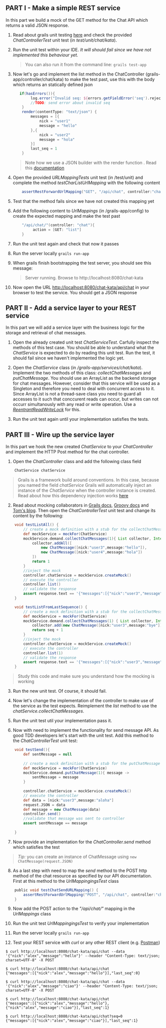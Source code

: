 PART I - Make a simple REST service
------------------------------------

In this part we build a mock of the GET method for the Chat API which returns a valid JSON response.  

1. Read about grails unit testing [here][1] and check the provided *ChatControllerTest* unit test (in _test/unit/chat/kata_).

2. Run the unit test within your IDE. *It will should fail since we have not implemented this behaviour yet.*

	> You can also run it from the command line:  `grails test-app`

3. Now let's go and implement the list method in the ChatController (grails-app/controller/chat/kata) to make the test past, use this with the body which returns an statically defined json

	```groovy
	   if(hasErrors()){
	        log.error("Invalid seq: ${errors.getFieldError('seq').rejectedValue}")
	        //TODO: send error about invalid seq
	    }
	    render(contentType: "text/json") {
	        messages = [{
	        	nick = "user1"
	        	message = "hello"
	    	},{
	        	nick = "user2"
	        	message = "hola"
	    	}]
	    	last_seq = 1
	    }
	```

	> Note how we use a JSON builder with the render function . Read this [documentation][2]  

4. Open the provided *URLMappingTests* unit test (in /test/unit) and complete the method *testCharListUrlMapping* with the following content

	```groovy
	    assertRestForwardUrlMapping("GET", "/api/chat", controller:"chat", action:"list")
	```

5. Test that the method fails since we have not created this mapping yet

6. Add the following content to *UrlMappings* (in /grails-app/config) to create the expected mapping and make the test past

	```groovy
	    "/api/chat/"(controller: "chat"){
		     action = [GET: "list"]
	    }
	```

7. Run the unit test again and check that now it passes

8. Run the server locally ``grails run-app``

9. When grails finish bootstrapping the test server, you should see this message:

	> Server running. Browse to http://localhost:8080/chat-kata

10. Now open the URL [http://localhost:8080/chat-kata/api/chat](http://localhost:8080/chat-kata/api/chat) in your browser to test the service. You should get a JSON response


PART II - Add a service layer to your REST service
--------------------------------------------------

In this part we will add a service layer with the business logic for the storage and retrieval of chat messages.

1. Open the already created unit test *ChatServiceTest*. Carfully inspect the methods of this test case. You should be able to understand what the *ChatService* is expected to do by reading this unit test. Run the test, it should fail since we haven't implemented the logic yet.

2. Open the *ChatService* class (in _/grails-app/services/chat/kata_). Implement the two methods of this class: *collectChatMessages* and *putChatMessage*. You should use an ArrayList as the backend storage for chat messages. However, consider that this service will be used as a Singleton and therefore you need to deal with concurrent access to it. Since ArrayList is not a thread-save class you need to guard all accesses to it such that conccurent reads can occur, but writes can not occurr simultanously with any read or write operation. Use a [*ReentrantReadWriteLock*][3] for this.

3. Run the unit test again until your implementation satisfies the tests.


PART III - Wire up the service layer
-------------------------------------

In this part we hook the new created *ChatService* to your *ChatController* and implement the HTTP Post method for the chat controller.

1. Open the *ChatController* class and add the following class field

```groovy
	ChatService chatService
```

> Grails is a framework build around conventions. In this case, because you named the field *chatService* Grails will automatically inject an instance of the *ChatService* when the controller instance is created. Read about how this dependency injection works [here][4]

2. Read about mocking collaborators in [Grails docs][5], [Groovy docs][6] and [Tom's blog][7]. Then open the *ChatControllerTest* unit test and change its content by the following:

```groovy
	void testListAll() {
		// create a mock definition with a stub for the collectChatMessages method
		def mockService = mockFor(ChatService)
		mockService.demand.collectChatMessages(1){ List collector, Integer seq ->
			collector.addAll([
				new ChatMessage([nick:"user3",message:"hello"]),
				new ChatMessage([nick:"user4",message:"hola"])
			])
			return 1
		}
		//inject the mock
		controller.chatService = mockService.createMock()
		// execute the controller
		controller.list()
		// validate the response
		assert response.text == '{"messages":[{"nick":"user3","message":"hello"},{"nick":"user4","message":"hola"}],"last_seq":1}'
	}

	void testListFromLastSequence() {
		// create a mock definition with a stub for the collectChatMessages method
		def mockService = mockFor(ChatService)
		mockService.demand.collectChatMessages(1) { List collector, Integer seq ->
			collector.add(new ChatMessage([nick:"user3",message:"bye"]))
			return seq + 1
		}
		//inject the mock
		controller.chatService = mockService.createMock()
		// execute the controller
		controller.list(1)
		// validate the response
		assert response.text == '{"messages":[{"nick":"user3","message":"bye"}],"last_seq":2}'
	}
```

> Study this code and make sure you understand how the mocking is working

3. Run the new unit test. Of course, it should fail.

4. Now let's change the implementation of the controller to make use of the service as the test expects. Reimplement the *list* method to use the *chatService.collectChatMessages*.

5. Run the unit test util your implementation pass it.

6. Now with need to implement the functionality for send message API. As good TDD developers let's start with the unit test. Add this method to the *ChatControllerTest* unit test:

```groovy
	void testSend(){
		def sentMessage = null
		
		// create a mock definition with a stub for the putChatMessage method
		def mockService = mockFor(ChatService)
		mockService.demand.putChatMessage(1){ message ->
			sentMessage = message
		}
		
		controller.chatService = mockService.createMock()
		// execute the controller
		def data = [nick:"user3",message:"aloha"]
		request.JSON = data
		def message = new ChatMessage(data)
		controller.send()
		//validate that message was sent to controller
		assert sentMessage == message
		
	}
```

7. Now provide an implementation for the *ChatController.send* method which satisfies the test

> *Tip:* you can create an instance of ChatMessage using `new ChatMessage(request.JSON)`

8. As a last step with need to map the *send* method to the POST http method of the chat resource as specified by our API documentation. First at this method to the *UrlMappingingsTest* class

```groovy
	public void testChatSendURLMapping() {
		assertRestForwardUrlMapping("POST", "/api/chat", controller:"chat", action:"send")
	}
```

9. Now add the POST action to the *"/api/chat/"* mapping in the *UrlMappings* class

10. Run the unit test *UrlMappingingsTest* to verify your implementation

11. Run the server locally ``grails run-app``

12. Test your REST service with *curl* or any other REST client (e.g. [Postman](https://chrome.google.com/webstore/detail/postman-rest-client/fdmmgilgnpjigdojojpjoooidkmcomcm?hl=en))

```
$ curl http://localhost:8080/chat-kata/api/chat --data '{"nick":"alex","message":"hello"}' --header "Content-Type: text/json; charset=UTF-8" -X POST

$ curl http://localhost:8080/chat-kata/api/chat
{"messages":[{"nick":"alex","message":"hello"}],"last_seq":0}

$ curl http://localhost:8080/chat-kata/api/chat --data '{"nick":"alex","message":"ciao"}' --header "Content-Type: text/json; charset=UTF-8" -X POST

$ curl http://localhost:8080/chat-kata/api/chat
{"messages":[{"nick":"alex","message":"hello"},{"nick":"alex","message":"ciao"}],"last_seq":1}

$ curl http://localhost:8080/chat-kata/api/chat?seq=0
{"messages":[{"nick":"alex","message":"ciao"}],"last_seq":1}
```



[1]: http://grails.org/doc/2.2.1/guide/testing.html "Grails Unit Testing"
[2]: http://grails.org/doc/2.2.1/ref/Controllers/render.html "Grails reder user guide"
[3]: http://docs.oracle.com/javase/6/docs/api/java/util/concurrent/locks/ReentrantReadWriteLock.html "ReentrantReadWriteLock"
[4]: http://grails.org/doc/2.2.1/guide/services.html#dependencyInjectionServices "Grails services dependency injection"
[5]: http://grails.org/doc/2.2.1/guide/testing.html#mockingCollaborators "Grails mocking collaborations"
[6]: http://groovy.codehaus.org/Using+MockFor+and+StubFor "Using MockFor and StubFor"
[7]: http://www.kelvin-williams.dk/?p=53 "Using Mock Annotation and mockFor in Grails Unit Tests"